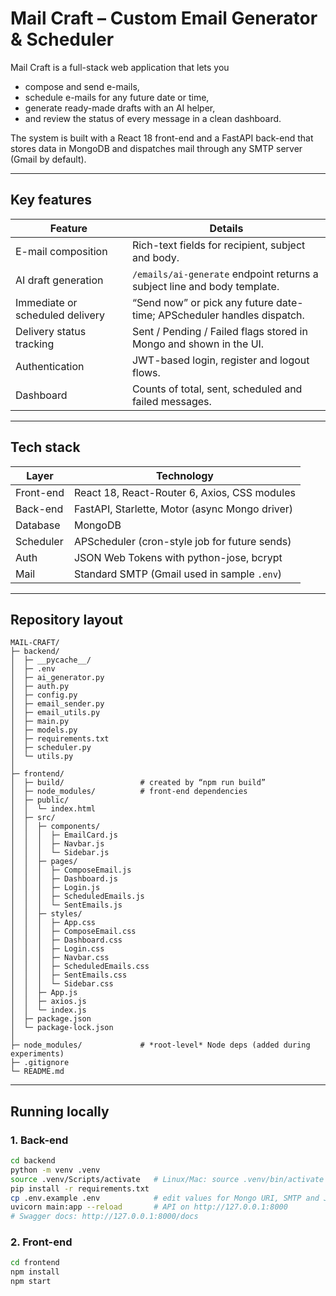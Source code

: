 # Mail Craft – Custom Email Generator & Scheduler

Mail Craft is a full-stack web application that lets you

* compose and send e-mails,
* schedule e-mails for any future date or time,
* generate ready-made drafts with an AI helper,
* and review the status of every message in a clean dashboard.

The system is built with a React 18 front-end and a FastAPI back-end that stores data in MongoDB and dispatches mail through any SMTP server (Gmail by default).

---

## Key features

| Feature                               | Details                                                                  |
|---------------------------------------|--------------------------------------------------------------------------|
| E-mail composition                    | Rich-text fields for recipient, subject and body.                        |
| AI draft generation                   | `/emails/ai-generate` endpoint returns a subject line and body template. |
| Immediate or scheduled delivery       | “Send now” or pick any future date-time; APScheduler handles dispatch.   |
| Delivery status tracking              | Sent / Pending / Failed flags stored in Mongo and shown in the UI.       |
| Authentication                        | JWT-based login, register and logout flows.                              |
| Dashboard                             | Counts of total, sent, scheduled and failed messages.                    |

---

## Tech stack

| Layer      | Technology                                 |
|------------|--------------------------------------------|
| Front-end  | React 18, React-Router 6, Axios, CSS modules |
| Back-end   | FastAPI, Starlette, Motor (async Mongo driver) |
| Database   | MongoDB                                    |
| Scheduler  | APScheduler (cron-style job for future sends) |
| Auth       | JSON Web Tokens with python-jose, bcrypt    |
| Mail       | Standard SMTP (Gmail used in sample `.env`) |

---

## Repository layout
```
MAIL-CRAFT/
├─ backend/
│  ├─ __pycache__/
│  ├─ .env
│  ├─ ai_generator.py
│  ├─ auth.py
│  ├─ config.py
│  ├─ email_sender.py
│  ├─ email_utils.py
│  ├─ main.py
│  ├─ models.py
│  ├─ requirements.txt
│  ├─ scheduler.py
│  └─ utils.py
│
├─ frontend/
│  ├─ build/                 # created by “npm run build”
│  ├─ node_modules/          # front-end dependencies
│  ├─ public/
│  │  └─ index.html
│  ├─ src/
│  │  ├─ components/
│  │  │  ├─ EmailCard.js
│  │  │  ├─ Navbar.js
│  │  │  └─ Sidebar.js
│  │  ├─ pages/
│  │  │  ├─ ComposeEmail.js
│  │  │  ├─ Dashboard.js
│  │  │  ├─ Login.js
│  │  │  ├─ ScheduledEmails.js
│  │  │  └─ SentEmails.js
│  │  ├─ styles/
│  │  │  ├─ App.css
│  │  │  ├─ ComposeEmail.css
│  │  │  ├─ Dashboard.css
│  │  │  ├─ Login.css
│  │  │  ├─ Navbar.css
│  │  │  ├─ ScheduledEmails.css
│  │  │  ├─ SentEmails.css
│  │  │  └─ Sidebar.css
│  │  ├─ App.js
│  │  ├─ axios.js
│  │  └─ index.js
│  ├─ package.json
│  └─ package-lock.json
│
├─ node_modules/             # *root-level* Node deps (added during experiments)
├─ .gitignore             
└─ README.md         
```


---

## Running locally

### 1. Back-end

```bash
cd backend
python -m venv .venv
source .venv/Scripts/activate   # Linux/Mac: source .venv/bin/activate
pip install -r requirements.txt
cp .env.example .env            # edit values for Mongo URI, SMTP and JWT secret
uvicorn main:app --reload       # API on http://127.0.0.1:8000
# Swagger docs: http://127.0.0.1:8000/docs
```
### 2. Front-end  

```bash
cd frontend
npm install
npm start
```
